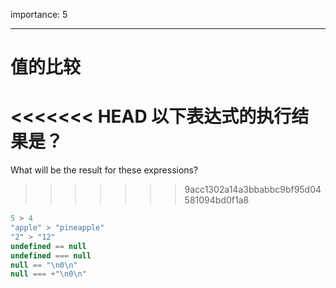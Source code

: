 importance: 5

---

# 值的比较

<<<<<<< HEAD
以下表达式的执行结果是？
=======
What will be the result for these expressions?
>>>>>>> 9acc1302a14a3bbabbc9bf95d04581094bd0f1a8

```js no-beautify
5 > 4
"apple" > "pineapple"
"2" > "12"
undefined == null
undefined === null
null == "\n0\n"
null === +"\n0\n"
```


